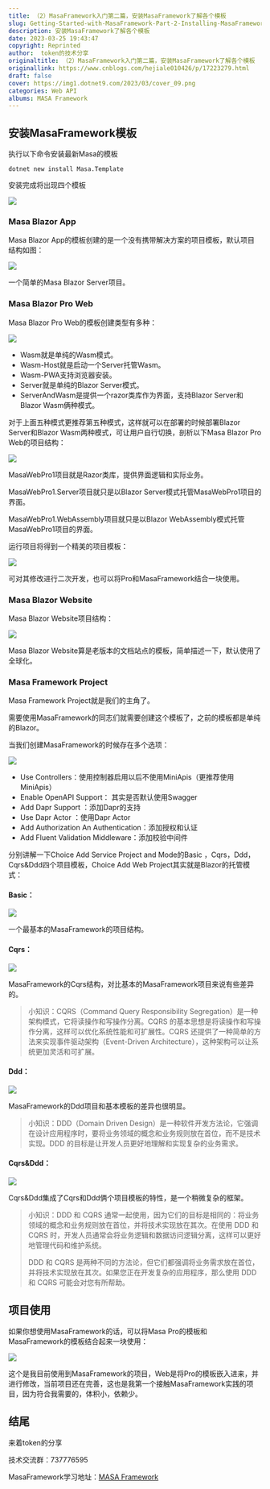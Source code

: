 ```yaml
---
title: （2）MasaFramework入门第二篇，安装MasaFramework了解各个模板
slug: Getting-Started-with-MasaFramework-Part-2-Installing-MasaFramework-Understanding-Various-Templates
description: 安装MasaFramework了解各个模板
date: 2023-03-25 19:43:47
copyright: Reprinted
author:  token的技术分享
originaltitle: （2）MasaFramework入门第二篇，安装MasaFramework了解各个模板
originallink: https://www.cnblogs.com/hejiale010426/p/17223279.html
draft: false
cover: https://img1.dotnet9.com/2023/03/cover_09.png
categories: Web API
albums: MASA Framework
---
```


## 安装MasaFramework模板

执行以下命令安装最新Masa的模板
 
```shell
dotnet new install Masa.Template
```

安装完成将出现四个模板

![](https://img1.dotnet9.com/2023/03/1401.png)

### Masa Blazor App

Masa Blazor App的模板创建的是一个没有携带解决方案的项目模板，默认项目结构如图：

![](https://img1.dotnet9.com/2023/03/1402.png)

一个简单的Masa Blazor Server项目。

### Masa Blazor Pro Web

Masa Blazor Pro Web的模板创建类型有多种：

![](https://img1.dotnet9.com/2023/03/1403.png)

- Wasm就是单纯的Wasm模式。
- Wasm-Host就是启动一个Server托管Wasm。
- Wasm-PWA支持浏览器安装。
- Server就是单纯的Blazor Server模式。
- ServerAndWasm是提供一个razor类库作为界面，支持Blazor Server和Blazor Wasm俩种模式。

对于上面五种模式更推荐第五种模式，这样就可以在部署的时候部署Blazor Server和Blazor Wasm两种模式，可让用户自行切换，剖析以下Masa Blazor Pro Web的项目结构：

![](https://img1.dotnet9.com/2023/03/1404.png)

MasaWebPro1项目就是Razor类库，提供界面逻辑和实际业务。

MasaWebPro1.Server项目就只是以Blazor Server模式托管MasaWebPro1项目的界面。

MasaWebPro1.WebAssembly项目就只是以Blazor WebAssembly模式托管MasaWebPro1项目的界面。

运行项目将得到一个精美的项目模板：

![](https://img1.dotnet9.com/2023/03/1405.png)

可对其修改进行二次开发，也可以将Pro和MasaFramework结合一块使用。

### Masa Blazor Website

Masa Blazor Website项目结构：

![](https://img1.dotnet9.com/2023/03/1406.png)

Masa Blazor Website算是老版本的文档站点的模板，简单描述一下，默认使用了全球化。

### Masa Framework Project

Masa Framework Project就是我们的主角了。

需要使用MasaFramework的同志们就需要创建这个模板了，之前的模板都是单纯的Blazor。

当我们创建MasaFramework的时候存在多个选项：

![](https://img1.dotnet9.com/2023/03/1407.png)

- Use Controllers：使用控制器启用以后不使用MiniApis（更推荐使用MiniApis）
- Enable OpenAPI Support： 其实是否默认使用Swagger
- Add Dapr Support ：添加Dapr的支持
- Use Dapr Actor ：使用Dapr Actor
- Add Authorization An Authentication：添加授权和认证
- Add Fluent Validation Middleware：添加校验中间件

分别讲解一下Choice Add Service Project and Mode的Basic ，Cqrs，Ddd，Cqrs&Ddd四个项目模板，Choice Add Web Project其实就是Blazor的托管模式：

#### Basic：

![](https://img1.dotnet9.com/2023/03/1408.png)

一个最基本的MasaFramework的项目结构。

#### Cqrs：

![](https://img1.dotnet9.com/2023/03/1409.png)

MasaFramework的Cqrs结构，对比基本的MasaFramework项目来说有些差异的。

>小知识：CQRS（Command Query Responsibility Segregation）是一种架构模式，它将读操作和写操作分离。CQRS 的基本思想是将读操作和写操作分离，这样可以优化系统性能和可扩展性。CQRS 还提供了一种简单的方法来实现事件驱动架构（Event-Driven Architecture），这种架构可以让系统更加灵活和可扩展。

#### Ddd：

![](https://img1.dotnet9.com/2023/03/1410.png)

MasaFramework的Ddd项目和基本模板的差异也很明显。

>小知识：DDD（Domain Driven Design）是一种软件开发方法论，它强调在设计应用程序时，要将业务领域的概念和业务规则放在首位，而不是技术实现。DDD 的目标是让开发人员更好地理解和实现复杂的业务需求。

#### Cqrs&Ddd：

![](https://img1.dotnet9.com/2023/03/1411.png)

Cqrs&Ddd集成了Cqrs和Ddd俩个项目模板的特性，是一个稍微复杂的框架。

>小知识：DDD 和 CQRS 通常一起使用，因为它们的目标是相同的：将业务领域的概念和业务规则放在首位，并将技术实现放在其次。在使用 DDD 和 CQRS 时，开发人员通常会将业务逻辑和数据访问逻辑分离，这样可以更好地管理代码和维护系统。
>
>DDD 和 CQRS 是两种不同的方法论，但它们都强调将业务需求放在首位，并将技术实现放在其次。如果您正在开发复杂的应用程序，那么使用 DDD 和 CQRS 可能会对您有所帮助。

## 项目使用

如果你想使用MasaFramework的话，可以将Masa Pro的模板和MasaFramework的模板结合起来一块使用：

![](https://img1.dotnet9.com/2023/03/1412.png)

这个是我目前使用到MasaFramework的项目，Web是将Pro的模板嵌入进来，并进行修改，当前项目还在完善，这也是我第一个接触MasaFramework实践的项目，因为符合我需要的，体积小，依赖少。

## 结尾

来着token的分享

技术交流群：737776595

MasaFramework学习地址：[MASA Framework](https://docs.masastack.com/framework/getting-started/overview)